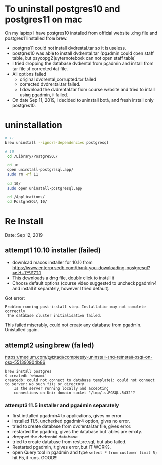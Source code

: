 # To uninstall postgres10 and postgres11 on mac
On my laptop I have postgres10 installed from official website .dmg file and postgres11 installed from brew.
- postgres11 could not install dvdrental.tar so it is useless.
- postgres10 was able to install dvdrental.tar (pgadmin could open staff table, but psycopg2 juyternotebook
  can not open staff table)
- I tried dropping the database dvdrental from pgadmin and install from tar file of corrected dat file.
- All options failed
  + original dvdrental_corrupted.tar failed
  + corrected dvdrental.tar failed.
  + I download the dvdrental.tar from course website and tried to intall using pgadmin, it failed.
- On date Sep 11, 2019, I decided to uninstall both, and fresh install only postgres10.

# uninstallation
```bash
# 11
brew uninstall --ignore-dependencies postgresql

# 10
 cd /Library/PostgreSQL/
 
 cd 10
 open uninstall-postgresql.app/
 sudo rm -rf 11
 
 cd 10/
 sudo open uninstall-postgresql.app
 
 cd /Applications/
 cd PostgreSQL\ 10/
```

# Re install
Date: Sep 12, 2019

## attempt1 10.10 installer (failed)
- download macos installer for 10.10 from https://www.enterprisedb.com/thank-you-downloading-postgresql?anid=1256720
- This downloads a dmg file, double click to install it
- Choose default options (course video suggested to uncheck pgadmin4 and install it separately, however I tried default).

Got error:
```
Problem running post-install step. Installation may not complete correctly
 The database cluster initialisation failed.
```

This failed miserably, could not create any database from pgadmin. Unistalled again.

## attempt2 using brew (failed)
https://medium.com/@bitadj/completely-uninstall-and-reinstall-psql-on-osx-551390904b86
```
brew install postgres
$ createdb `whoami`
createdb: could not connect to database template1: could not connect to server: No such file or directory
	Is the server running locally and accepting
	connections on Unix domain socket "/tmp/.s.PGSQL.5432"?
```

### attempt3 11.5 installer and pgadmin separately
- first installed pgadmin4 to applications, gives no error
- installed 11.5, unchecked pgadmin4 option, gives no error.
- tried to create database from dvdrental.tar file, gives error.
- restarted the pgadmig, gives the database but tables are empty.
- dropped the dvdrental database.
- tried to create database from restore.sql, but also failed.
- Restarted pgadmin, it gives error, but IT WORKS.
- open Query tool in pgadmin and type `select * from customer limit 5;` hit F5, it runs. GOOD!!!

